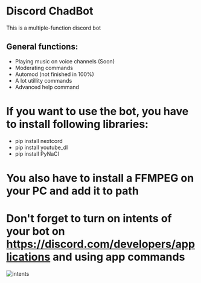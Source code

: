 # Discord ChadBot
This is a multiple-function discord bot

## General functions:
- Playing music on voice channels (Soon)
- Moderating commands
- Automod (not finished in 100%)
- A lot utillity commands
- Advanced help command
# If you want to use the bot, you have to install following libraries:
- pip install nextcord
- pip install youtube_dl
- pip install PyNaCl
# You also have to install a FFMPEG on your PC and add it to path
# Don't forget to turn on intents of your bot on https://discord.com/developers/applications and using app commands
![intents](https://user-images.githubusercontent.com/90355400/189343357-fe8ae213-1224-441a-827d-b149b0c5a2db.png)

